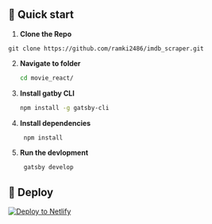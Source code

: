 ## 🚀 Quick start


1.  **Clone the Repo**
```
git clone https://github.com/ramki2486/imdb_scraper.git
```

2.  **Navigate to folder**

    ```sh
    cd movie_react/
    ```

3.  **Install gatby CLI**

    ```sh
    npm install -g gatsby-cli
    ```

4.  **Install dependencies**

    ```sh
     npm install
    ```

5.  **Run the devlopment**

    ```sh
     gatsby develop
    ```

## 💫 Deploy

[![Deploy to Netlify](https://www.netlify.com/img/deploy/button.svg)](https://app.netlify.com/start/deploy?repository=https://github.com/gatsbyjs/gatsby-starter-default)
